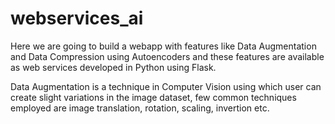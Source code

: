 # webservices_ai

Here we are going to build a webapp with features like Data Augmentation and Data Compression using Autoencoders and these 
features are available as web services developed in Python using Flask.

Data Augmentation is a technique in Computer Vision using which user can create slight variations in the image dataset, few
common techniques employed are image translation, rotation, scaling, invertion etc.




